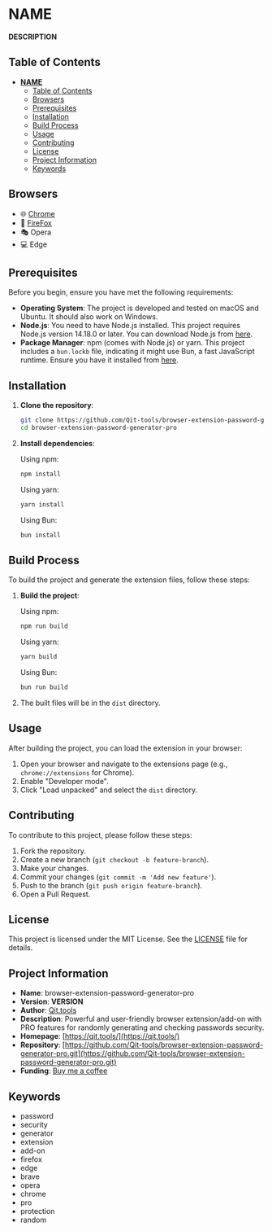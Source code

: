 # __NAME__

__DESCRIPTION__

## Table of Contents

- [__NAME__](#name)
  - [Table of Contents](#table-of-contents)
  - [Browsers](#browsers)
  - [Prerequisites](#prerequisites)
  - [Installation](#installation)
  - [Build Process](#build-process)
  - [Usage](#usage)
  - [Contributing](#contributing)
  - [License](#license)
  - [Project Information](#project-information)
  - [Keywords](#keywords)

## Browsers
- 🌐 [Chrome](https://chromewebstore.google.com/detail/fjikmpjpehingmmhoaomifbfpjchmmad)
- 🦊 [FireFox](https://addons.mozilla.org/en-US/firefox/addon/password-generator-pro/)
- 🎭 Opera
- 💻 Edge

## Prerequisites

Before you begin, ensure you have met the following requirements:

- **Operating System**: The project is developed and tested on macOS and Ubuntu. It should also work on Windows.
- **Node.js**: You need to have Node.js installed. This project requires Node.js version 14.18.0 or later. You can download Node.js from [here](https://nodejs.org/).
- **Package Manager**: npm (comes with Node.js) or yarn. This project includes a `bun.lockb` file, indicating it might use Bun, a fast JavaScript runtime. Ensure you have it installed from [here](https://bun.sh/).

## Installation

1. **Clone the repository**:

   ```bash
   git clone https://github.com/Qit-tools/browser-extension-password-generator-pro.git
   cd browser-extension-password-generator-pro
   ```

2. **Install dependencies**:

   Using npm:

   ```bash
   npm install
   ```

   Using yarn:

   ```bash
   yarn install
   ```

   Using Bun:

   ```bash
   bun install
   ```

## Build Process

To build the project and generate the extension files, follow these steps:

1. **Build the project**:

   Using npm:

   ```bash
   npm run build
   ```

   Using yarn:

   ```bash
   yarn build
   ```

   Using Bun:

   ```bash
   bun run build
   ```

2. The built files will be in the `dist` directory.

## Usage

After building the project, you can load the extension in your browser:

1. Open your browser and navigate to the extensions page (e.g., `chrome://extensions` for Chrome).
2. Enable "Developer mode".
3. Click "Load unpacked" and select the `dist` directory.

## Contributing

To contribute to this project, please follow these steps:

1. Fork the repository.
2. Create a new branch (`git checkout -b feature-branch`).
3. Make your changes.
4. Commit your changes (`git commit -m 'Add new feature'`).
5. Push to the branch (`git push origin feature-branch`).
6. Open a Pull Request.

## License

This project is licensed under the MIT License. See the [LICENSE](LICENSE) file for details.

## Project Information

- **Name**: browser-extension-password-generator-pro
- **Version**: __VERSION__
- **Author**: [Qit.tools](https://qit.tools/)
- **Description**: Powerful and user-friendly browser extension/add-on with PRO features for randomly generating and checking passwords security.
- **Homepage**: [https://qit.tools/](https://qit.tools/)
- **Repository**: [https://github.com/Qit-tools/browser-extension-password-generator-pro.git](https://github.com/Qit-tools/browser-extension-password-generator-pro.git)
- **Funding**: [Buy me a coffee](https://buymeacoffee.com/deyurii)

## Keywords

- password
- security
- generator
- extension
- add-on
- firefox
- edge
- brave
- opera
- chrome
- pro
- protection
- random
